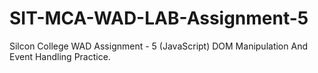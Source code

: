 # SIT-MCA-WAD-LAB-Assignment-5
Silcon College WAD Assignment - 5 (JavaScript) DOM Manipulation And Event Handling Practice.
